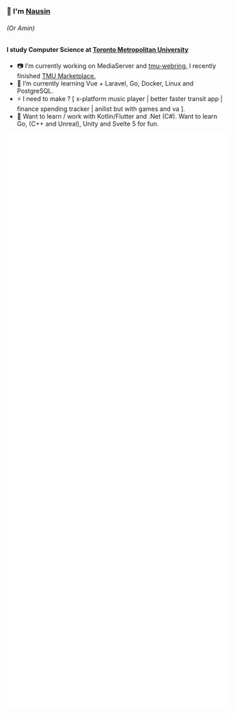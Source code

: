 ### 👋 I'm [Nausin](https://github.com/aminnausin)
<h6>(Or Amin)</h6>

<h4>I study Computer Science at <a href="https://tmucscu.com/">Toronto Metropolitan University</a></h4>

- 📷 I’m currently working on MediaServer and <a href="https://github.com/aminnausin/tmu-webring/">tmu-webring.</a> I recently finished <a href="https://tmu-marketplace.eldoss.me/">TMU Marketplace.</a>
- 🌱 I’m currently learning Vue + Laravel, Go, Docker, Linux and PostgreSQL.
- ⚡ I need to make ? [ x-platform music player | better faster transit app | finance spending tracker | anilist but with games and va ].
- 🔭 Want to learn / work with Kotlin/Flutter and .Net (C#). Want to learn Go, (C++ and Unreal), Unity and Svelte 5 for fun.

<img align='left' src="https://github.com/aminnausin/snapshot/blob/main/generated/overview.svg#gh-dark-mode-only" />
<img align='center' src="https://github.com/aminnausin/snapshot/blob/main/generated/languages.svg#gh-dark-mode-only" />
<img align='left' src="https://github.com/aminnausin/snapshot/blob/main/generated/overview.svg#gh-light-mode-only" />
<img align='center' src="https://github.com/aminnausin/snapshot/blob/main/generated/languages.svg#gh-light-mode-only" />
<!--
**aminnausin/aminnausin** is a ✨ _special_ ✨ repository because its `README.md` (this file) appears on your GitHub profile.

Here are some ideas to get you started:
- 🔭 I’m currently working on

- 👯 I’m looking to collaborate on ...
- 🤔 I’m looking for help with ...
- 💬 Ask me about ...
- 📫 How to reach me: ...
- 😄 Pronouns: ...
- ⚡ Fun fact: ...
-->
